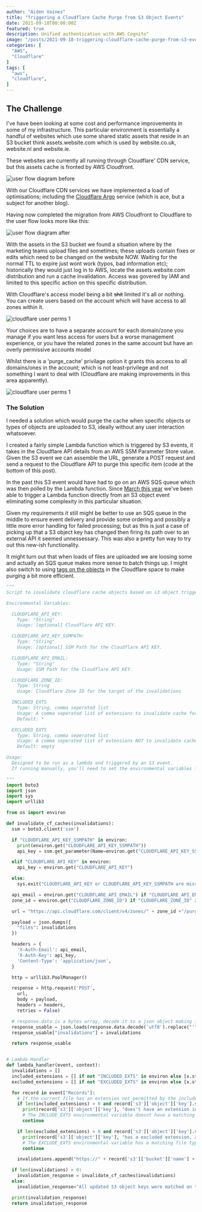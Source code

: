 ```yaml
---
author: "Aiden Vaines"
title: "Triggering a Cloudflare Cache Purge from S3 Object Events"
date: 2021-09-18T00:00:00Z
featured: true
description: Unified authentication with AWS Cognito"
image: "/posts/2021-09-18-triggering-cloudflare-cache-purge-from-s3-event/featured.png"
categories: [
  "AWS",
  "Cloudflare"
]
tags: [
  "aws",
  "cloudflare",
]
---
```


## The Challenge
I've have been looking at some cost and performance improvements in some of my infrastructure. This particular environment is essentially a handful of websites which use some shared static assets that reside in an S3 bucket think assets.website.com which is used by website.co.uk, website.nl and website.ie.

These websites are currently all running through Cloudflare' CDN service, but this assets cache is fronted by AWS Cloudfront.

![user flow diagram before](/posts/2021-09-18-triggering-cloudflare-cache-purge-from-s3-event/blg_s3_cf_flow1.png)


With our Cloudflare CDN services we have implemented a load of optimisations; including the [Cloudflare Argo](https://blog.cloudflare.com/argo/) service (which is ace, but a subject for another blog).

Having now completed the migration from AWS Cloudfront to Cloudflare to the user flow looks more like this:

![user flow diagram after](/posts/2021-09-18-triggering-cloudflare-cache-purge-from-s3-event/blg_s3_cf_flow2.png)


With the assets in the S3 bucket we found a situation where by the marketing teams upload files and sometimes; these uploads contain fixes or edits which need to be changed on the website NOW. Waiting for the normal TTL to expire just wont work (typos, bad information etc); historically they would just log in to AWS, locate the assets.website.com distribution and run a cache invalidation. Access was govered by IAM and limited to this specific action on this specific distribution.

With Cloudflare's access model being a bit ~~shit~~ limited it's all or nothing. You can create users based on the account which will have access to all zones within it.

![cloudflare user perms 1](/posts/2021-09-18-triggering-cloudflare-cache-purge-from-s3-event/blg_s3_cf_perms1.png)

Your choices are to have a separate account for each domain/zone you manage if you want less access for users but a worse management experience, or you have the related zones in the same account but have an overly permissive accounts model

Whilst there is a 'purge_cache' privilage option it grants this access to all domains/ones in the account; which is not least-privilege and not something I want to deal with (Cloudflare are making improvements in this area apparently).

![cloudflare user perms 1](/posts/2021-09-18-triggering-cloudflare-cache-purge-from-s3-event/blg_s3_cf_perms1.png)

### The Solution
I needed a solution which would purge the cache when specific objects or types of objects are uploaded to S3, ideally without any user interaction whatsoever.

I created a fairly simple Lambda function which is triggered by S3 events, it takes in the Cloudflare API details from an AWS SSM Parameter Store value. Given the S3 event we can assemble the URL, generate a POST request and send a request to the Cloudflare API to purge this specific item (code at the bottom of this post).

In the past this S3 event would have had to go on an AWS SQS queue which was then polled by the Lambda function. Since [March this year](https://aws.amazon.com/blogs/aws/introducing-amazon-s3-object-lambda-use-your-code-to-process-data-as-it-is-being-retrieved-from-s3/) we've been able to trigger a Lambda function directly from an S3 object event eliminating some complexity in this particular situation.

Given my requirements it still might be better to use an SQS queue in the middle to ensure event delivery and provide some ordering and possibly a little more error handling for failed processing; but as this is just a case of picking up that a S3 object key has changed then firing its path over to an external API it seemed unnessessary. This was also a pretty fun way to try out this new-ish functionality.

It might turn out that when loads of files are uploaded we are loosing some and actually an SQS queue makes more sense to batch things up. I might also switch to using [tags on the objects](https://blog.cloudflare.com/introducing-a-powerful-way-to-purge-cache-on-cloudflare-purge-by-cache-tag/) in the Cloudflare space to make purging a bit more efficient.


~~~ python
"""
Script to invalidate cloudflare cache objects based on s3 object triggers. Assumes the bucket name is the same as the target URL

Environmental Variables:

  CLOUDFLARE_API_KEY:
    Type: "String"
    Usage: [optional] Cloudflare API KEY.

  CLOUDFLARE_API_KEY_SSMPATH:
    Type: "String"
    Usage: [optional] SSM Path for the Cloudflare API KEY.

  CLOUDFLARE_API_EMAIL:
    Type: "String"
    Usage: SSM Path for the Cloudflare API KEY.

  CLOUDFLARE_ZONE_ID:
    Type: String
    Usage: Cloudflare Zone ID for the target of the invalidations

  INCLUDED_EXTS
    Type: String, comma seperated list
    Usage: A comma seperated list of extensions to invalidate cache for, default is everything
    Default: *

  EXCLUDED_EXTS
    Type: String, comma seperated list
    Usage: A comma seperated list of extensions NOT to invalidate cache for, default is nothing
    Default: empty

Usage:
  Designed to be run as a lambda and triggered by an S3 event.
  If running manually, you'll need to set the environmental variables first

"""
import boto3
import json
import sys
import urllib3

from os import environ

def invalidate_cf_caches(invalidations):
  ssm = boto3.client('ssm')

  if "CLOUDFLARE_API_KEY_SSMPATH" in environ:
    print(environ.get("CLOUDFLARE_API_KEY_SSMPATH"))
    api_key = ssm.get_parameter(Name=environ.get("CLOUDFLARE_API_KEY_SSMPATH"), WithDecryption=True)

  elif "CLOUDFLARE_API_KEY" in environ:
    api_key = environ.get("CLOUDFLARE_API_KEY")

  else:
    sys.exit("CLOUDFLARE_API_KEY or CLOUDFLARE_API_KEY_SSMPATH are missing")

  api_email = environ.get("CLOUDFLARE_API_EMAIL") if "CLOUDFLARE_API_EMAIL" in environ else sys.exit("CLOUDFLARE_API_EMAIL is missing")
  zone_id = environ.get("CLOUDFLARE_ZONE_ID") if "CLOUDFLARE_ZONE_ID" in environ else sys.exit("CLOUDFLARE_ZONE_ID is missing")

  url = "https://api.cloudflare.com/client/v4/zones/" + zone_id +"/purge_cache"

  payload = json.dumps({
    "files": invalidations
  })

  headers = {
    'X-Auth-Email': api_email,
    'X-Auth-Key': api_key,
    'Content-Type': 'application/json',
  }

  http = urllib3.PoolManager()

  response = http.request('POST',
    url,
    body = payload,
    headers = headers,
    retries = False)

  # response.data is a bytes array, decode it to a json object making it somewhat useful
  response_usable = json.loads(response.data.decode('utf8').replace("'", '"'))
  response_usable["invalidations"] = invalidations

  return response_usable


# Lambda Handler
def lambda_handler(event, context):
  invalidations = []
  included_extensions = [] if not "INCLUDED_EXTS" in environ else [x.strip() for x in environ.get("INCLUDED_EXTS").split(",")]
  excluded_extensions = [] if not "EXCLUDED_EXTS" in environ else [x.strip() for x in environ.get("EXCLUDED_EXTS").split(",")]

  for record in event["Records"]:
    # If the current file has an extension not permitted by the included extensions filter, skip to the next record
    if len(included_extensions) > 0 and record['s3']['object']['key'].split(".")[-1] not in included_extensions:
      print(record['s3']['object']['key'], "does't have an extension in the inclusion filter and will be skippedun")
      # The INCLUDE_EXTS environmental variable doesnt have a matching file type
      continue

    if len(excluded_extensions) > 0 and record['s3']['object']['key'].split(".")[-1] in excluded_extensions:
      print(record['s3']['object']['key'], "has a excluded extension, and will be skipped")
      # The EXCLUDE_EXTS environmental variable has a matching file type to be excluded
      continue

    invalidations.append("https://" + record['s3']['bucket']['name'] + "/" + record['s3']['object']['key'])

  if len(invalidations) > 0:
    invalidation_response = invalidate_cf_caches(invalidations)
  else:
    invalidation_response="All updated S3 object keys were matched on the exclusion list or not explicitily included"

  print(invalidation_response)
  return invalidation_response

~~~

